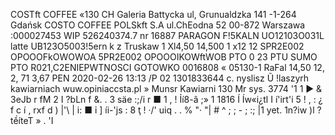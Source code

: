 COSTft COFFEE «130 CH Galeria Battycka ul, Grunualdzka 141 -1-264 Gdańsk COSTO COFFEE POLSkft S.A ul.ChEodna 52 00-872 Warszawa :000027453 WIP 526240374.7 nr 16887 PARAGON F!5KALN UO12103O031L latte UB123O5003!5ern k z Truskaw 1 Xl4,50 14,500 1 x12 12 SPR2E002 OPOOOFkOWOWOA 5PR2E002 OPOOOIKOWftWOB PTO 0 23 PTU SUMO PTO R021,C2ENIEPWTNOSCI GOTOWKO 0016808 « 05130-1 RaFal 14,50 12, 2, 71 3,67 PEN 2020-02-26 13:13 /P 02 1301833644 c. nyslisz Ũ !laszyrh kawiarniach wuw.opiniaccsta.pl » Munsr Kawiarni 130 Mr sys. 3774 '1 1 ► & 3eJb r fM 2 I ?bLn f &. . 3 säe :;/i r ■ 1 , ! Ỉí8-â ;» 1 1816 Í Íw«i¿tl I í'irt'i 5 ! , : ¿ f c í , rxf d ) |'\ | i: ■ ỉ ] íi-'js : 8 ţ ! ·/' uiq . . % "· "| # ^ ; ; - ; :; |1 yet. 1n?iw )l ? tềíteT » . 'I